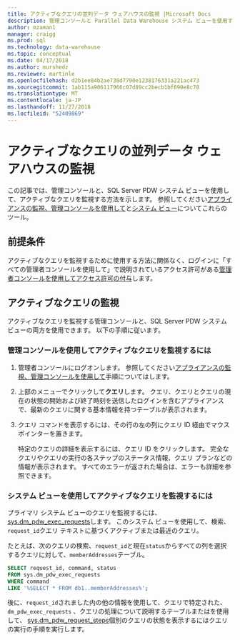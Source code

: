 ```yaml
---
title: アクティブなクエリの並列データ ウェアハウスの監視 |Microsoft Docs
description: 管理コンソールと Parallel Data Warehouse システム ビューを使用すると、Analytics Platform System でのアクティブなクエリを監視できます。
author: mzaman1
manager: craigg
ms.prod: sql
ms.technology: data-warehouse
ms.topic: conceptual
ms.date: 04/17/2018
ms.author: murshedz
ms.reviewer: martinle
ms.openlocfilehash: d2b1ee84b2ae738d7790e1238176331a221ac473
ms.sourcegitcommit: 1ab115a906117966c07d89cc2becb1bf690e8c78
ms.translationtype: MT
ms.contentlocale: ja-JP
ms.lasthandoff: 11/27/2018
ms.locfileid: "52409869"
---
```

# <a name="monitoring-active-queries---parallel-data-warehouse"></a>アクティブなクエリの並列データ ウェアハウスの監視
この記事では、管理コンソールと、SQL Server PDW システム ビューを使用して、アクティブなクエリを監視する方法を示します。 参照してください[アプライアンスの監視、管理コンソールを使用して](monitor-the-appliance-by-using-the-admin-console.md)と[システム ビュー](tsql-system-views.md)についてこれらのツール。  
  
## <a name="prerequisites"></a>前提条件  
アクティブなクエリを監視するために使用する方法に関係なく、ログインに「すべての管理者コンソールを使用して」で説明されているアクセス許可がある[管理者コンソールを使用してアクセス許可の付与](grant-permissions.md#grant-permissions-to-use-the-admin-console)します。  
  
## <a name="PermsAdminConsole"></a>アクティブなクエリの監視  
アクティブなクエリを監視する管理コンソールと、SQL Server PDW システム ビューの両方を使用できます。 以下の手順に従います。  
  
### <a name="to-monitor-active-queries-by-using-the-admin-console"></a>管理コンソールを使用してアクティブなクエリを監視するには  
  
1.  管理者コンソールにログオンします。 参照してください[アプライアンスの監視、管理コンソールを使用して](monitor-the-appliance-by-using-the-admin-console.md)手順についてはします。  
  
2.  上部のメニューでクリックして**クエリ**します。 クエリ、クエリとクエリの現在の状態の開始および終了時刻を送信したログインを含むアプライアンスで、最新のクエリに関する基本情報を持つテーブルが表示されます。  
  
3.  クエリ コマンドを表示するには、その行の左の列にクエリ ID 経由でマウス ポインターを置きます。  
  
    特定のクエリの詳細を表示するには、クエリ ID をクリックします。 完全なクエリやクエリの実行の各ステップのステータス情報、クエリ プランなどの情報が表示されます。 すべてのエラーが返された場合は、エラーも詳細を参照できます。 <!-- MISSING LINKS See [Understanding Query Plans &#40;SQL Server PDW&#41;](../sqlpdw/understanding-query-plans-sql-server-pdw.md) for information on how to interpret the query plan information available in the Admin Console.  -->
  
### <a name="to-monitor-active-queries-by-using-the-system-views"></a>システム ビューを使用してアクティブなクエリを監視するには  
プライマリ システム ビューのクエリを監視するには、 [sys.dm_pdw_exec_requests](../relational-databases/system-dynamic-management-views/sys-dm-pdw-exec-requests-transact-sql.md)します。 このシステム ビューを使用して、検索、`request_id`クエリ テキストに基づくアクティブまたは最近のクエリ。  
  
たとえば、次のクエリの検索、`request_id`と現在`status`からすべての列を選択するクエリに対して、`memberAddresses`テーブル。  
  
```sql  
SELECT request_id, command, status   
FROM sys.dm_pdw_exec_requests   
WHERE command   
LIKE '%SELECT * FROM db1..memberAddresses%';  
```  
  
後に、`request_id`されました内の他の情報を使用して、クエリで特定された、 `dm_pdw_exec_requests` 、クエリの処理について説明するテーブルまたはを使用して、 [sys.dm_pdw_request_steps](../relational-databases/system-dynamic-management-views/sys-dm-pdw-request-steps-transact-sql.md)個別のクエリの状態を表示するにはクエリの実行の手順を実行します。  
  
<!-- MISSING LINKS 
## See Also  
[Common Metadata Query Examples &#40;SQL Server PDW&#41;](../sqlpdw/common-metadata-query-examples-sql-server-pdw.md)  
-->
  

